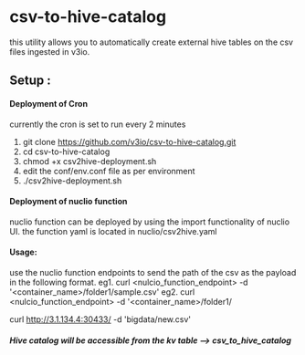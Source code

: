 # csv-to-hive-catalog
this utility allows you to automatically create external hive tables on the csv files ingested in v3io.

## Setup :
#### Deployment of Cron
currently the cron is set to run every 2 minutes
1) git clone https://github.com/v3io/csv-to-hive-catalog.git
2) cd csv-to-hive-catalog
3) chmod +x csv2hive-deployment.sh
4) edit the conf/env.conf file as per environment
5) ./csv2hive-deployment.sh

#### Deployment of nuclio function
nuclio function can be deployed by using the import functionality of nuclio UI.
the function yaml is located in nuclio/csv2hive.yaml

#### Usage:
use the nuclio function endpoints to send the path of the csv as the payload in the following format.
eg1. curl <nulcio_function_endpoint> -d '<container_name>/folder1/sample.csv'
eg2. curl <nulcio_function_endpoint> -d '<container_name>/folder1/

curl http://3.1.134.4:30433/ -d 'bigdata/new.csv'

##### Hive catalog will be accessible from the kv table --> csv_to_hive_catalog